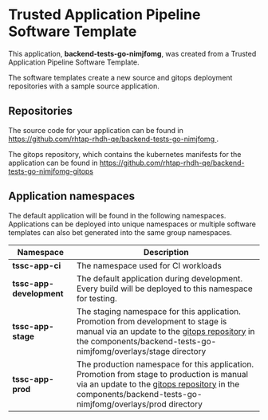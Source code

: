 # Trusted Application Pipeline Software Template

This application, **backend-tests-go-nimjfomg**, was created from a Trusted Application Pipeline Software Template.

The software templates create a new source and gitops deployment repositories with a sample source application. 

## Repositories

The source code for your application can be found in [https://github.com/rhtap-rhdh-qe/backend-tests-go-nimjfomg ](https://github.com/rhtap-rhdh-qe/backend-tests-go-nimjfomg ).
 
The gitops repository, which contains the kubernetes manifests for the application can be found in 
[https://github.com/rhtap-rhdh-qe/backend-tests-go-nimjfomg-gitops ](https://github.com/rhtap-rhdh-qe/backend-tests-go-nimjfomg-gitops ) 

## Application namespaces 

The default application will be found in the following namespaces. Applications can be deployed into unique namespaces or multiple software templates can also bet generated into the same group namespaces.  

|  Namespace   |  Description   |  
| -------- | -------- |
| **tssc-app-ci** | The namespace used for CI workloads |
| **tssc-app-development** | The default application during development. Every build will be deployed to this namespace for testing. |
| **tssc-app-stage** | The staging namespace for this application. Promotion from development to stage is manual via an update to the [gitops repository](https://github.com/rhtap-rhdh-qe/backend-tests-go-nimjfomg-gitops ) in the components/backend-tests-go-nimjfomg/overlays/stage directory |
| **tssc-app-prod** | The production namespace for this application. Promotion from stage to production is manual via an update to the [gitops repository](https://github.com/rhtap-rhdh-qe/backend-tests-go-nimjfomg-gitops ) in the components/backend-tests-go-nimjfomg/overlays/prod directory |